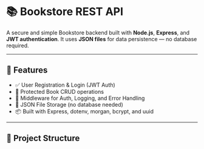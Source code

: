 # 📚 Bookstore REST API

A secure and simple Bookstore backend built with **Node.js**, **Express**, and **JWT authentication**. It uses **JSON files** for data persistence — no database required.

---

## 🚀 Features

- ✅ User Registration & Login (JWT Auth)
- 🔐 Protected Book CRUD operations
- 🧠 Middleware for Auth, Logging, and Error Handling
- 💾 JSON File Storage (no database needed)
- 📦 Built with Express, dotenv, morgan, bcrypt, and uuid

---

## 📁 Project Structure




 
 
